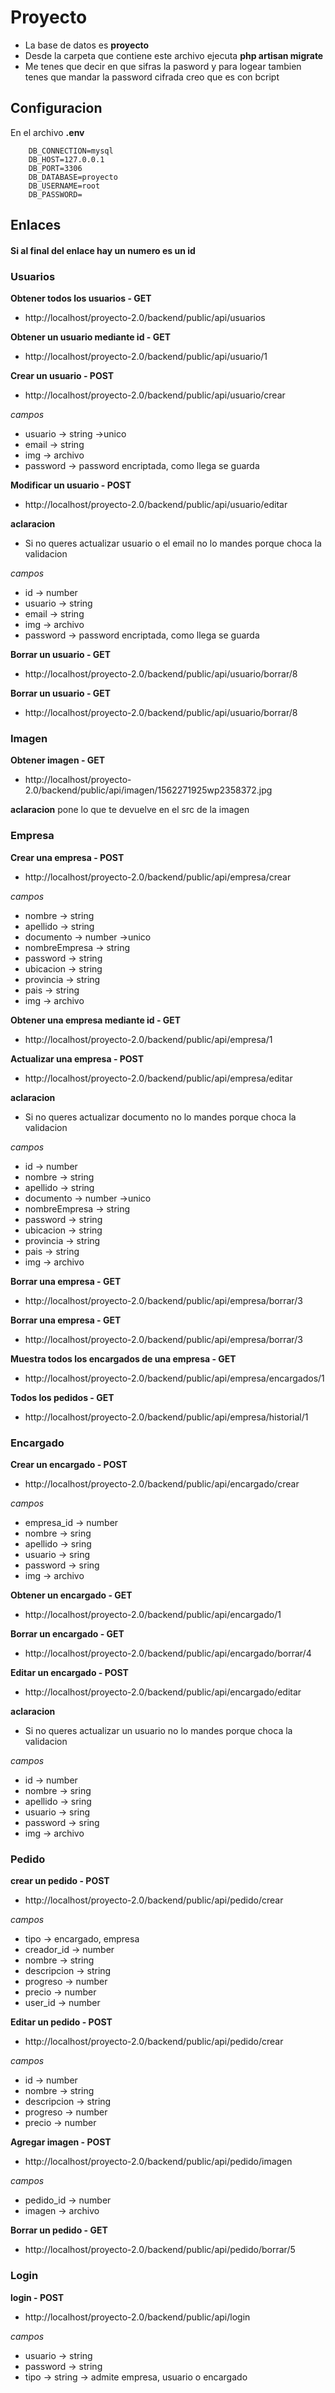 # Proyecto

- La base de datos es **proyecto**
- Desde la carpeta que contiene este archivo ejecuta **php artisan migrate**
- Me tenes que decir en que sifras la pasword y para logear tambien tenes que mandar la password cifrada creo que es con bcript

## Configuracion

En el archivo **.env**

        DB_CONNECTION=mysql
        DB_HOST=127.0.0.1
        DB_PORT=3306
        DB_DATABASE=proyecto
        DB_USERNAME=root
        DB_PASSWORD=

## Enlaces

#### Si al final del enlace hay un numero es un id

### Usuarios

**Obtener todos los usuarios - GET**
- http://localhost/proyecto-2.0/backend/public/api/usuarios

**Obtener un usuario mediante id - GET**
- http://localhost/proyecto-2.0/backend/public/api/usuario/1

**Crear un usuario - POST**
- http://localhost/proyecto-2.0/backend/public/api/usuario/crear

*campos*
- usuario -> string ->unico
- email -> string
- img -> archivo
- password -> password encriptada, como llega se guarda

**Modificar un usuario - POST**
- http://localhost/proyecto-2.0/backend/public/api/usuario/editar

**aclaracion**
- Si no queres actualizar usuario o el email no lo mandes porque choca la validacion

*campos*
- id -> number
- usuario -> string
- email -> string
- img -> archivo
- password -> password encriptada, como llega se guarda

**Borrar un usuario - GET**
- http://localhost/proyecto-2.0/backend/public/api/usuario/borrar/8

**Borrar un usuario - GET**
- http://localhost/proyecto-2.0/backend/public/api/usuario/borrar/8

### Imagen

**Obtener imagen - GET**
- http://localhost/proyecto-2.0/backend/public/api/imagen/1562271925wp2358372.jpg

**aclaracion**
pone lo que te devuelve en el src de la imagen

### Empresa

**Crear una empresa - POST**
- http://localhost/proyecto-2.0/backend/public/api/empresa/crear

*campos*
- nombre -> string
- apellido -> string
- documento -> number ->unico
- nombreEmpresa -> string
- password -> string
- ubicacion -> string
- provincia -> string
- pais -> string
- img -> archivo

**Obtener una empresa mediante id - GET**
- http://localhost/proyecto-2.0/backend/public/api/empresa/1

**Actualizar una empresa - POST**
- http://localhost/proyecto-2.0/backend/public/api/empresa/editar

**aclaracion**
- Si no queres actualizar documento no lo mandes porque choca la validacion

*campos*
- id -> number
- nombre -> string
- apellido -> string
- documento -> number ->unico
- nombreEmpresa -> string
- password -> string
- ubicacion -> string
- provincia -> string
- pais -> string
- img -> archivo

**Borrar una empresa - GET**
- http://localhost/proyecto-2.0/backend/public/api/empresa/borrar/3

**Borrar una empresa - GET**
- http://localhost/proyecto-2.0/backend/public/api/empresa/borrar/3

**Muestra todos los encargados de una empresa - GET**
- http://localhost/proyecto-2.0/backend/public/api/empresa/encargados/1

**Todos los pedidos - GET**
- http://localhost/proyecto-2.0/backend/public/api/empresa/historial/1

### Encargado

**Crear un encargado - POST**
- http://localhost/proyecto-2.0/backend/public/api/encargado/crear

*campos*
- empresa_id -> number
- nombre -> sring
- apellido -> sring
- usuario -> sring
- password -> sring
- img -> archivo

**Obtener un encargado - GET**
- http://localhost/proyecto-2.0/backend/public/api/encargado/1

**Borrar un encargado - GET**
- http://localhost/proyecto-2.0/backend/public/api/encargado/borrar/4

**Editar un encargado - POST**
- http://localhost/proyecto-2.0/backend/public/api/encargado/editar

**aclaracion**
- Si no queres actualizar un usuario no lo mandes porque choca la validacion

*campos*
- id -> number
- nombre -> sring
- apellido -> sring
- usuario -> sring
- password -> sring
- img -> archivo

### Pedido
**crear un pedido - POST**
- http://localhost/proyecto-2.0/backend/public/api/pedido/crear

*campos*
- tipo -> encargado, empresa
- creador_id -> number
- nombre -> string
- descripcion -> string
- progreso -> number
- precio -> number
- user_id -> number

**Editar un pedido - POST**
- http://localhost/proyecto-2.0/backend/public/api/pedido/crear

*campos*
- id -> number
- nombre -> string
- descripcion -> string
- progreso -> number
- precio -> number

**Agregar imagen - POST**
- http://localhost/proyecto-2.0/backend/public/api/pedido/imagen

*campos*
- pedido_id -> number
- imagen -> archivo

**Borrar un pedido - GET**
- http://localhost/proyecto-2.0/backend/public/api/pedido/borrar/5

### Login

**login - POST**
- http://localhost/proyecto-2.0/backend/public/api/login

*campos*
- usuario -> string
- password -> string
- tipo -> string -> admite empresa, usuario o encargado




















